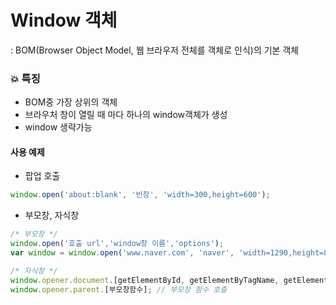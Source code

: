 # Window 객체 
: BOM(Browser Object Model, 웹 브라우저 전체를 객체로 인식)의 기본 객체

### 💥 특징
- BOM중 가장 상위의 객체
- 브라우처 창이 열릴 때 마다 하나의 window객체가 생성
- window 생략가능

#### 사용 예제
- 팝업 호출
```javascript
window.open('about:blank', '빈창', 'width=300,height=600');
```

- 부모창, 자식창
```javascript
/* 부모창 */
window.open('호출 url','window창 이름','options');
var window = window.open('www.naver.com', 'naver', 'width=1290,height=800'); // 변수에 저장할수도 있음

/* 자식창 */
window.opener.document.[getElementById, getElementByTagName, getElementByClassName...].value // 부모창 요소 값 접근 가능
window.opener.parent.[부모창함수]; // 부모창 함수 호출
```
